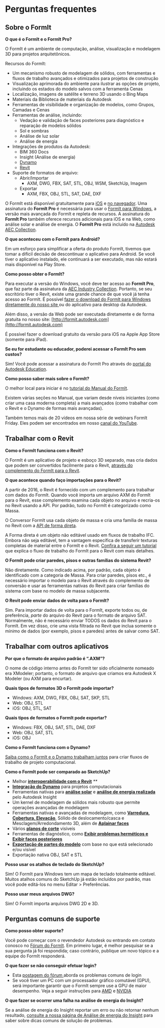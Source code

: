 # Perguntas frequentes

## Sobre o FormIt

**O que é o FormIt e o FormIt Pro?**

O FormIt é um ambiente de computação, análise, visualização e modelagem 3D para projetos arquitetônicos.

Recursos do FormIt:

* Um mecanismo robusto de modelagem de sólidos, com ferramentas e fluxos de trabalho avançados e otimizados para projetos de construção
* Visualização aprimorada do ambiente para ilustrar as opções de projeto, incluindo os estados do modelo salvos com a ferramenta Cenas
* Localização, imagens de satélite e terreno 3D usando o Bing Maps
* Materiais da Biblioteca de materiais da Autodesk
* Ferramentas de visibilidade e organização de modelos, como Grupos, Camadas e Cenas
* Ferramentas de análise, incluindo:
   * Vedação e validação de faces posteriores para diagnóstico e reparação de modelos sólidos
   * Sol e sombras
   * Análise de luz solar
   * Análise de energia
* Integrações de produtos da Autodesk:
   * BIM 360 Docs
   * Insight (Análise de energia)
   * [Dynamo](https://formit.autodesk.com/page/formit-dynamo)
   * [Revit](https://formit.autodesk.com/page/formit-revit)
* Suporte de formatos de arquivo:
   * Abrir/Importar
      * AXM, DWG, FBX, SAT, STL, OBJ, WSM, SketchUp, Imagem
   * Exportar
      * AXM, FBX, OBJ, STL, SAT, DAE, DXF

O FormIt está disponível gratuitamente para [iOS](https://itunes.apple.com/br/app/autodesk-formit-360/id575282599?mt=8) e [no navegador](https://app.formit.autodesk.com/). Uma assinatura do **FormIt Pro** é necessária para usar o [FormIt para Windows](https://formit.autodesk.com/page/download), a versão mais avançada do FormIt e repleta de recursos. A assinatura do **FormIt Pro** também oferece recursos adicionais para iOS e na Web, como análise solar e análise de energia. O **FormIt Pro** está incluído na [Autodesk AEC Collection](https://www.autodesk.com.br/collections/architecture-engineering-construction/overview).

**O que aconteceu com o FormIt para Android?**

Em um esforço para simplificar a oferta do produto FormIt, tivemos que tomar a difícil decisão de descontinuar o aplicativo para Android. Se você tiver o aplicativo instalado, ele continuará a ser executado, mas não estará mais disponível na Play Store.

**Como posso obter o FormIt?**

Para executar a versão do Windows, você deve ter acesso ao **FormIt Pro**, que faz parte da assinatura da [AEC Industry Collection](https://www.autodesk.com.br/collections/architecture-engineering-construction/overview). Portanto, se seu escritório tiver o Revit, existe uma grande chance de que você já tenha acesso ao FormIt. É possível [fazer o download do FormIt para Windows diretamente do nosso site ](https://formit.autodesk.com/page/download) ou do aplicativo para desktop da Autodesk.

Além disso, a versão da Web pode ser executada diretamente e de forma gratuita no nosso site: [http://formit.autodesk.com](http://formit.autodesk.com)

É possível fazer o download gratuito da versão para iOS na Apple App Store (somente para iPad).

**Se eu for estudante ou educador, poderei acessar o FormIt Pro sem custos?**

Sim! Você pode acessar a assinatura do FormIt Pro através do [portal do Autodesk Education](https://www.autodesk.com/education/free-software/formit-pro).

**Como posso saber mais sobre o FormIt?**

O melhor local para iniciar é no [tutorial do Manual do FormIt](../formit-primer/).

Existem várias seções no Manual, que variam desde níveis iniciantes (como criar uma casa moderna completa) a mais avançados (como trabalhar com o Revit e o Dynamo de formas mais avançadas).

Também temos mais de 20 vídeos em nossa série de webinars FormIt Friday. Eles podem ser encontrados em nosso [canal do YouTube](https://www.youtube.com/channel/UCdZJr6Bo4pwBu3lQqcxlDsw).

## Trabalhar com o Revit

**Como o FormIt funciona com o Revit?**

O FormIt é um aplicativo de projeto e esboço 3D separado, mas cria dados que podem ser convertidos facilmente para o Revit, [através do complemento do FormIt para o Revit](https://formit.autodesk.com/page/formit-revit).

**O que acontece quando faço importações para o Revit?**

A partir de 2016, o Revit é fornecido com um complemento para trabalhar com dados do FormIt. Quando você importa um arquivo AXM do FormIt para o Revit, esse complemento examina cada objeto no arquivo e recria-os no Revit usando a API. Por padrão, tudo no FormIt é categorizado como Massa.

O Conversor FormIt usa cada objeto de massa e cria uma família de massa no Revit com a [API de forma direta](https://knowledge.autodesk.com/search-result/caas/CloudHelp/cloudhelp/2016/ENU/Revit-API/files/GUID-DF7B9D4A-5A8A-4E39-8721-B7782CBD7730-htm.html).

A Forma direta é um objeto não editável usado em fluxos de trabalho IFC. Embora não seja editável, tem a vantagem específica de transferir texturas completas de material entre o FormIt e o Revit. [Confira a seguir um tutorial ](https://windows.help.formit.autodesk.com/Building-the-Farnsworth-House/Revit-Interop.html) que explica o fluxo de trabalho do FormIt para o Revit com mais detalhes.

**O FormIt pode criar paredes, pisos e outras famílias do sistema Revit?**

Não diretamente. Como indicado acima, por padrão, cada objeto é identificado com a categoria de Massa. Para criar paredes, pisos etc., é necessário importar o modelo para o Revit através do complemento de conversão e usar as ferramentas nativas do Revit para criar famílias do sistema com base no modelo de massa subjacente.

**O Revit pode enviar dados de volta para o FormIt?**

Sim. Para importar dados de volta para o FormIt, exporte todos ou, de preferência, _parte_ do arquivo do Revit para o formato de arquivo SAT. Normalmente, não é necessário enviar TODOS os dados do Revit para o FormIt. Em vez disso, crie uma vista filtrada no Revit que inclua somente o mínimo de dados (por exemplo, pisos e paredes) antes de salvar como SAT.

## Trabalhar com outros aplicativos

**Por que o formato de arquivo padrão é “.AXM”?**

O nome de código interno antes do FormIt ter sido oficialmente nomeado era XModeler; portanto, o formato de arquivo que criamos era Autodesk X Modeler (ou AXM para encurtar).

**Quais tipos de formatos 3D o FormIt pode importar?**

* Windows: AXM, DWG, FBX, OBJ, SAT, SKP, STL
* Web: OBJ, STL
* iOS: OBJ, STL, SAT

**Quais tipos de formatos o FormIt pode exportar?**

* Windows: FBX, OBJ, SAT, STL, DAE, DXF
* Web: OBJ, SAT, STL
* iOS: OBJ

**Como o FormIt funciona com o Dynamo?**

[Saiba como o FormIt e o Dynamo trabalham juntos](https://formit.autodesk.com/page/formit-dynamo) para criar fluxos de trabalho de projeto computacional.

**Como o FormIt pode ser comparado ao SketchUp?**

* Melhor [**interoperabilidade com o Revit**](../tool-library/revit.md) _\*\*_
* [**Integração do Dynamo**](../tool-library/dynamo.md) para projetos computacionais
* Ferramentas nativas para [**análise solar**](../tool-library/solar-analysis.md) e [**análise de energia realizada**](../tool-library/energy-analysis.md) pelo Autodesk Insight
* Um kernel de modelagem de sólidos mais robusto que permite operações avançadas de modelagem
* Ferramentas nativas e avançadas de modelagem, como [**Varredura, Cobertura, Elevação**](../tool-library/cover-sweep-loft.md), Sólido de deslocamento/casca e Mesclagem/Arredondamento 3D, além de [**Aplainar faces**](../tool-library/flatten-face.md)
* Vários [**planos de corte**](../tool-library/section-planes.md) visíveis
* Ferramentas de diagnóstico, como [**Exibir problemas herméticos e Exibir faces posteriores**](../tool-library/visual-styles.md)
* [**Exportação de partes do modelo**](../tool-library/export-data.md) com base no que está selecionado e/ou visível
* Exportação nativa OBJ, SAT e STL

**Posso usar os atalhos de teclado do SketchUp?**

Sim! O FormIt para Windows tem um mapa de teclado totalmente editável. Muitos atalhos comuns do SketchUp já estão incluídos por padrão, mas você pode editá-los no menu Editar > Preferências.

**Posso usar meus arquivos DWG?**

Sim! O FormIt importa arquivos DWG 2D e 3D.

## Perguntas comuns de suporte

**Como posso obter suporte?**

Você pode começar com o revendedor Autodesk ou entrando em contato conosco no [Fórum do FormIt](https://forums.autodesk.com/t5/formit-forum/bd-p/142?profile.language=pt-br). Em primeiro lugar, é melhor pesquisar se a sua pergunta já foi respondida; caso contrário, publique um novo tópico e a equipe do FormIt responderá.

**O que fazer se não conseguir efetuar login?**

* Esta [ postagem do fórum ](https://forums.autodesk.com/t5/formit-forum/having-trouble-logging-into-formit-for-windows-try-these-steps/td-p/7179572?profile.language=pt-br) aborda os problemas comuns de login
* Se você tiver um PC com um processador gráfico comutável (GPU), será importante garantir que o FormIt sempre use a GPU de maior desempenho. Veja a seguir instruções para [AMD](https://community.amd.com/docs/DOC-1581#jive\_content\_id\_Assigning\_Applications\_to\_GPUs) e [NVIDIA](http://nvidia.custhelp.com/app/answers/detail/a\_id/2615/kw/manage%203d%20settings/related/1)

**O que fazer se ocorrer uma falha na análise de energia do Insight?**

Se a análise de energia do Insight reportar um erro ou não retornar nenhum resultado, [consulte a nossa página de Análise de energia do Insight](https://formit.autodesk.com/page/formit-insight) para saber sobre dicas comuns de solução de problemas.
